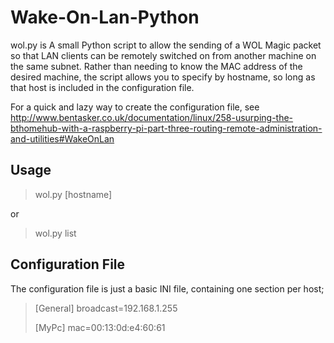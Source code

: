 Wake-On-Lan-Python
==================

wol.py is A small Python script to allow the sending of a WOL Magic packet so that LAN clients can be remotely switched on from another machine on the same subnet. Rather than needing to know the MAC address of the desired machine, the script allows you to specify by hostname, so long as that host is included in the configuration file.

For a quick and lazy way to create the configuration file, see http://www.bentasker.co.uk/documentation/linux/258-usurping-the-bthomehub-with-a-raspberry-pi-part-three-routing-remote-administration-and-utilities#WakeOnLan



Usage
-------

> wol.py \[hostname\]

or

> wol.py list



Configuration File
--------------------

The configuration file is just a basic INI file, containing one section per host;

> \[General\]
> broadcast=192.168.1.255
>
> \[MyPc\]
> mac=00:13:0d:e4:60:61
